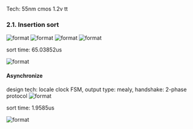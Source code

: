 Tech: 55nm cmos 1.2v tt 

### 2.1. Insertion sort
![format](https://github.com/BHa2R00/learn_introduction_to_algorithm/blob/main/result/20231210181538_496x458_scrot.png)
![format](https://github.com/BHa2R00/learn_introduction_to_algorithm/blob/main/result/20231225204911_1285x465_scrot.png)
![format](https://github.com/BHa2R00/learn_introduction_to_algorithm/blob/main/result/20231228225245_1213x617_scrot.png)
![format](https://github.com/BHa2R00/learn_introduction_to_algorithm/blob/main/result/20231228224111_1563x587_scrot.png)

sort time: 65.03852us

![format](https://github.com/BHa2R00/learn_introduction_to_algorithm/blob/main/result/20231228225211_782x235_scrot.png)

#### Asynchronize
design tech: locale clock FSM, output type: mealy, handshake: 2-phase protocol
![format](https://github.com/BHa2R00/learn_introduction_to_algorithm/blob/main/result/20231228215528_1560x652_scrot.png)

sort time: 1.9585us

![format](https://github.com/BHa2R00/learn_introduction_to_algorithm/blob/main/result/20231228230714_792x712_scrot.png)
